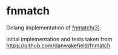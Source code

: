 # fnmatch

Golang implementation of [fnmatch(3)](https://man7.org/linux/man-pages/man3/fnmatch.3.html).

Initial implementation and tests taken from https://github.com/danwakefield/fnmatch.
